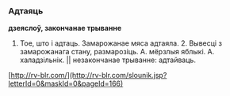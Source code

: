 ### Адтаяць
**дзеяслоў, закончанае трыванне**

1. Тое, што і адтаць. Замарожанае мяса адтаяла. 2. Вывесці з замарожанага стану, размарозіць. А. мёрзлыя яблыкі. А. халадзільнік. || незакончанае трыванне: адтайваць.

<a rel="author">[http://rv-blr.com/](http://rv-blr.com/slounik.jsp?letterId=0&maskId=0&pageId=166)</a>
